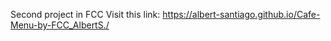 Second project in FCC Visit this link: https://albert-santiago.github.io/Cafe-Menu-by-FCC_AlbertS./
